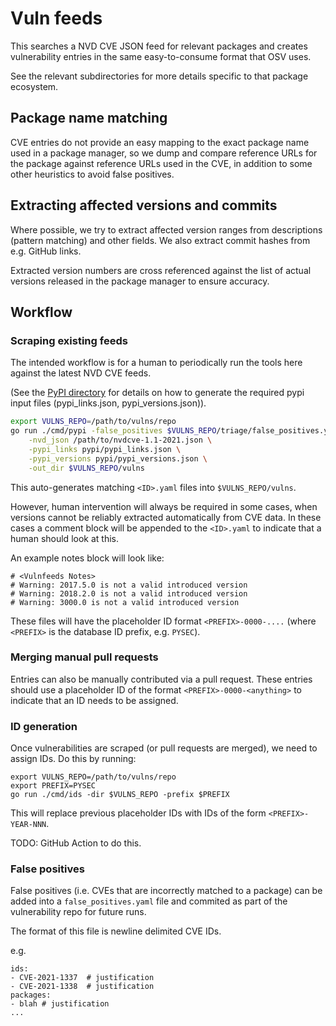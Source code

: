 # Vuln feeds
This searches a NVD CVE JSON feed for relevant packages and creates
vulnerability entries in the same easy-to-consume format that OSV uses.

See the relevant subdirectories for more details specific to that package
ecosystem.

## Package name matching
CVE entries do not provide an easy mapping to the exact package name used in a
package manager, so we dump and compare reference URLs for the package against
reference URLs used in the CVE, in addition to some other heuristics to avoid
false positives.

## Extracting affected versions and commits
Where possible, we try to extract affected version ranges from
descriptions (pattern matching) and other fields. We also extract
commit hashes from e.g. GitHub links.

Extracted version numbers are cross referenced against the list of actual
versions released in the package manager to ensure accuracy.

## Workflow

### Scraping existing feeds

The intended workflow is for a human to periodically run the tools here against
the latest NVD CVE feeds.

(See the [PyPI directory](pypi/) for details on how to generate the required pypi
input files (pypi_links.json, pypi_versions.json)).

```bash
export VULNS_REPO=/path/to/vulns/repo
go run ./cmd/pypi -false_positives $VULNS_REPO/triage/false_positives.yaml \
    -nvd_json /path/to/nvdcve-1.1-2021.json \
    -pypi_links pypi/pypi_links.json \
    -pypi_versions pypi/pypi_versions.json \
    -out_dir $VULNS_REPO/vulns
```

This auto-generates matching `<ID>.yaml` files into `$VULNS_REPO/vulns`.

However, human intervention will always be required in some cases, when versions
cannot be reliably extracted automatically from CVE data. In these cases a
comment block will be appended to the `<ID>.yaml` to indicate that a human
should look at this.

An example notes block will look like:

```
# <Vulnfeeds Notes>
# Warning: 2017.5.0 is not a valid introduced version
# Warning: 2018.2.0 is not a valid introduced version
# Warning: 3000.0 is not a valid introduced version
```

These files will have the placeholder ID format `<PREFIX>-0000-....` (where
`<PREFIX>` is the database ID prefix, e.g. `PYSEC`).

### Merging manual pull requests

Entries can also be manually contributed via a pull request. These entries
should use a placeholder ID of the format `<PREFIX>-0000-<anything>` to indicate
that an ID needs to be assigned.

### ID generation

Once vulnerabilities are scraped (or pull requests are merged), we need to
assign IDs. Do this by running:

```
export VULNS_REPO=/path/to/vulns/repo
export PREFIX=PYSEC
go run ./cmd/ids -dir $VULNS_REPO -prefix $PREFIX
```

This will replace previous placeholder IDs with IDs of the form
`<PREFIX>-YEAR-NNN`.

TODO: GitHub Action to do this.

### False positives

False positives (i.e. CVEs that are incorrectly matched to a package) can be
added into a `false_positives.yaml` file and commited as part of the
vulnerability repo for future runs.

The format of this file is newline delimited CVE IDs.

e.g.

```
ids:
- CVE-2021-1337  # justification
- CVE-2021-1338  # justification
packages:
- blah # justification
...
```
